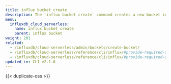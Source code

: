 ```yaml
---
title: influx bucket create
description: The `influx bucket create` command creates a new bucket in InfluxDB.
menu:
  influxdb_cloud_serverless:
    name: influx bucket create
    parent: influx bucket
weight: 201 
related:
  - /influxdb/cloud-serverless/admin/buckets/create-bucket/
  - /influxdb/cloud-serverless/reference/cli/influx/#provide-required-authentication-credentials, influx CLI—Provide required authentication credentials
  - /influxdb/cloud-serverless/reference/cli/influx/#provide-required-authentication-credentials, influx CLI—Provide required authentication credentials
updated_in: CLI v2.1.0
---
```


{{< duplicate-oss >}}
